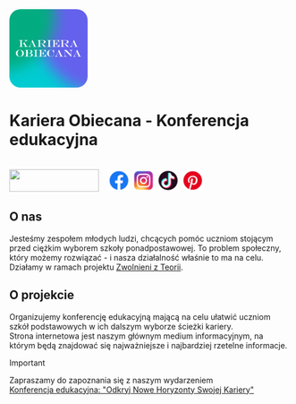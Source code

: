 <img src="assets/logo.png" width="140px" style="border-radius: 20px">


# Kariera Obiecana - Konferencja edukacyjna

<br>
<a href="https://kariera-obiecana.github.io/karieraobiecana-testsite/index.html" target="_blank"><img height="40px" width="160px" src="https://img.shields.io/badge/-WebSite-%230077B5?style=for-the-badge&logo=html5&logoColor=white"></a> &nbsp;&nbsp;
<a href="https://m.facebook.com/kariera.obiecana" target="_blank"><img src="assets/sm-facebook.png" width="40px"></a> 
<a href="https://www.instagram.com/karieraobiecana" target="_blank"><img src="assets/sm-insta.png" width="40px"></a> 
<a href="https://www.tiktok.com/@kariera.obiecana" target="_blank"><img src="assets/sm-tiktok.png" width="40px"></a> 
<a href="https://pl.pinterest.com/karieraobiecana" target="_blank"><img src="assets/sm-pinterest.png" width="40px"></a> 
<!--<a href="" target="_blank"><img src="" width="40px"></a>-->

## O nas
Jesteśmy zespołem młodych ludzi, chcących pomóc uczniom stojącym przed ciężkim wyborem szkoły ponadpostawowej. To problem społeczny, który możemy rozwiązać - i nasza działalność właśnie to ma na celu. Działamy w ramach projektu [Zwolnieni z Teorii](https://zwolnienizteorii.pl/).

## O projekcie
Organizujemy konferencję edukacyjną mającą na celu ułatwić uczniom szkół podstawowych w ich dalszym wyborze ścieżki kariery.
<br>
Strona internetowa jest naszym głównym medium informacyjnym, na którym będą znajdować się najważniejsze i najbardziej rzetelne informacje.


> [!Important]
> Zapraszamy do zapoznania się z naszym wydarzeniem <br>
> [Konferencja edukacyjna: "Odkryj Nowe Horyzonty Swojej Kariery"](https://fb.me/e/6D5vFCBJn)
